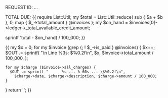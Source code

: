 REQUEST ID: ...

TOTAL DUE:  {{
  require List::Util;
  my $total = List::Util::reduce(
    sub { $a + $b },
    0, map { $_->total_amount } @invoices
  );
  my $on_hand = $invoices[0]->ledger->_total_available_credit_amount;

  sprintf '$%0.2f', ($total - $on_hand) / 100_000;
}}

{{
  my $x = 0;
  for my $invoice (grep {; ! $_->is_paid } @invoices) {
    $x++;
    $OUT .= sprintf(
      "\n    Line %3s: \$%0.2f\n",
      $x,
      $invoice->total_amount / 100_000,
    );

    for my $charge ($invoice->all_charges) {
      $OUT .= sprintf "      %s ... %-60s ... \$%0.2f\n",
        $charge->date, $charge->description, $charge->amount / 100_000;
    }
  }
  return '';
}}
